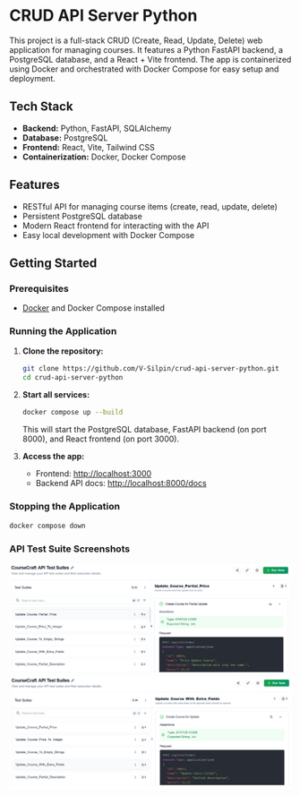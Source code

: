 # CRUD API Server Python

This project is a full-stack CRUD (Create, Read, Update, Delete) web application for managing courses. It features a Python FastAPI backend, a PostgreSQL database, and a React + Vite frontend. The app is containerized using Docker and orchestrated with Docker Compose for easy setup and deployment.

## Tech Stack

- **Backend:** Python, FastAPI, SQLAlchemy
- **Database:** PostgreSQL
- **Frontend:** React, Vite, Tailwind CSS
- **Containerization:** Docker, Docker Compose

## Features

- RESTful API for managing course items (create, read, update, delete)
- Persistent PostgreSQL database
- Modern React frontend for interacting with the API
- Easy local development with Docker Compose

## Getting Started

### Prerequisites
- [Docker](https://www.docker.com/get-started) and Docker Compose installed

### Running the Application

1. **Clone the repository:**
   ```sh
   git clone https://github.com/V-Silpin/crud-api-server-python.git
   cd crud-api-server-python
   ```
2. **Start all services:**
   ```sh
   docker compose up --build
   ```
   This will start the PostgreSQL database, FastAPI backend (on port 8000), and React frontend (on port 3000).

3. **Access the app:**
   - Frontend: [http://localhost:3000](http://localhost:3000)
   - Backend API docs: [http://localhost:8000/docs](http://localhost:8000/docs)

### Stopping the Application
```sh
docker compose down
```

### API Test Suite Screenshots

![Testcase1](img/testcase1.png)
![Testcase2](img/testcase2.png)
